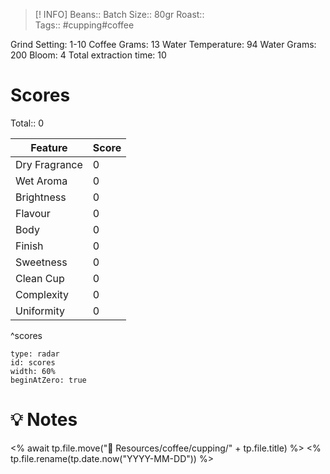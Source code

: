 > [! INFO] 
>  Beans::
> Batch Size:: 80gr
>  Roast::  
>  Tags::  #cupping#coffee


Grind Setting:  1-10
Coffee Grams:  13
Water Temperature:  94
Water Grams:  200
Bloom:  4
Total extraction time: 10

# Scores

Total:: 0

|Feature | Score   |
|------- | -------- |
|Dry Fragrance | 0 |
|Wet Aroma | 0|
|Brightness | 0 |
|Flavour | 0 |
|Body | 0 |
|Finish | 0 |
|Sweetness | 0 |
|Clean Cup | 0 |
|Complexity | 0 | 
|Uniformity | 0 |
^scores

```chart
type: radar
id: scores
width: 60%
beginAtZero: true
```

# 💡 Notes


<% await tp.file.move("📖 Resources/coffee/cupping/" + tp.file.title) %>
<% tp.file.rename(tp.date.now("YYYY-MM-DD")) %>